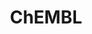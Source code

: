 ---
layout: default
bigquery: https://console.cloud.google.com/bigquery?p=patents-public-data&d=ebi_chembl&page=dataset
citation: '"The ChEMBL database in 2017." Anna Gaulton, Anne Hersey, Michał Nowotka,
  A Patrícia Bento, Jon Chambers, David Mendez, Prudence Mutowo, Francis Atkinson,
  Louisa J Bellis, Elena Cibrián-Uhalte, Mark Davies, Nathan Dedman, Anneli Karlsson,
  María Paula Magariños, John P Overington, George Papadatos, Ines Smit, Andrew R
  Leach Nucleic acids Research (2017) 45 (Database Issue), D945-D954'
contributors: European Bioinformatics Institute
cost: None
description: ChEMBL Data is a manually curated database of small molecules used in
  drug discovery, including information about existing patented drugs.
documentation: 'schema: https://www.ebi.ac.uk/chembl/db_schema


  '
last_edit: Mon, 04 Apr 2022 19:07:30 GMT
location: https://console.cloud.google.com/marketplace/product/google_patents_public_datasets/chembl
maintained_by: EMBL-EBI, an outstation of European Molecular Biology Laboratory
related_publications: '

  ChEMBL: towards direct deposition of bioassay data.


  Mendez D, Gaulton A, Bento AP, Chambers J, De Veij M, Félix E, Magariños MP, Mosquera
  JF, Mutowo P, Nowotka M, Gordillo-Marañón M, Hunter F, Junco L, Mugumbate G, Rodriguez-Lopez
  M, Atkinson F, Bosc N, Radoux CJ, Segura-Cabrera A, Hersey A, Leach AR.


  — Nucleic Acids Res. 2019; 47(D1):D930-D940. doi: 10.1093/nar/gky1075

  '
schema_fields: '[''l5'', ''stat'', ''le'', ''molecule_type'', ''qed_weighted'', ''inorganic_flag'',
  ''lle'', ''published_value'', ''subgroup'', ''num_alerts'', ''ref_url'', ''warning_description'',
  ''atc_code'', ''warning_country'', ''innovator_company'', ''variant_id'', ''normal_range_max'',
  ''clo_id'', ''structure_type'', ''level1'', ''met_comment'', ''assay_class_id'',
  ''molregno'', ''normal_range_min'', ''updated_by'', ''mc_target_accession'', ''natural_product'',
  ''data_validity_comment'', ''alert_set_id'', ''aromatic_rings'', ''usan_stem'',
  ''std_act_id'', ''irac_code'', ''domain_name'', ''availability_type'', ''assay_cell_type'',
  ''component_synonym'', ''db_version'', ''end_position'', ''activity_comment'', ''action_type'',
  ''pubmed_id'', ''metref_id'', ''relationship_desc'', ''standard_relation'', ''targrel_id'',
  ''assay_desc'', ''level1_description'', ''psa'', ''strength'', ''rtb'', ''curation_comment'',
  ''prediction_method'', ''mol_frac_id'', ''confidence'', ''withdrawn_reason'', ''mc_organism'',
  ''accession'', ''enzyme_name'', ''set_name'', ''standard_value'', ''l2'', ''withdrawn_class'',
  ''site_id'', ''cell_ontology_id'', ''alert_id'', ''acd_logd'', ''topical'', ''drug_product_flag'',
  ''frac_code'', ''activity_id'', ''confidence_score'', ''approval_date'', ''abstract'',
  ''ddd_comment'', ''assay_organism'', ''smarts'', ''title'', ''domain_description'',
  ''isoform'', ''oral'', ''hba'', ''mol_irac_id'', ''molsyn_id'', ''issue'', ''standard_inchi_key'',
  ''units'', ''description'', ''pchembl_value'', ''src_compound_id'', ''relationship'',
  ''aidx'', ''parent_go_id'', ''nda_type'', ''ddd_admr'', ''toid'', ''sitecomp_id'',
  ''parenteral'', ''standard_text_value'', ''domain_type'', ''sequence'', ''domain_id'',
  ''dosage_form'', ''ass_cls_map_id'', ''stem_class'', ''src_description'', ''l8'',
  ''bao_id'', ''mc_tax_id'', ''molecular_species'', ''chirality'', ''comments'', ''status'',
  ''withdrawn_flag'', ''who_extra'', ''cx_most_bpka'', ''class_level'', ''ref_id'',
  ''entity_id'', ''ddd_id'', ''assay_tissue'', ''submission_date'', ''binding_site_comment'',
  ''ingredient'', ''homologue'', ''entity_type'', ''l3'', ''published_units'', ''mesh_heading'',
  ''cidx'', ''withdrawn_year'', ''first_in_class'', ''parent_type'', ''ddd_value'',
  ''relation'', ''l7'', ''site_residues'', ''mc_target_type'', ''oc_id'', ''usan_substem'',
  ''canonical_smiles'', ''warnref_id'', ''protein_class_desc'', ''cell_source_tax_id'',
  ''major_class'', ''assay_param_id'', ''molecular_mechanism'', ''mechanism_of_action'',
  ''applicant_full_name'', ''uberon_id'', ''l6'', ''potential_duplicate'', ''drugind_id'',
  ''biocomp_id'', ''curated_by'', ''start_position'', ''level4_description'', ''cell_name'',
  ''ro3_pass'', ''product_id'', ''company'', ''target_type'', ''patent_id'', ''activity_count'',
  ''cx_most_apka'', ''tax_id'', ''caloha_id'', ''usan_stem_id'', ''acd_logp'', ''site_name'',
  ''sequence_md5sum'', ''compd_id'', ''active_ingredient'', ''first_approval'', ''rgid'',
  ''source'', ''l4'', ''co_stem_id'', ''smid'', ''as_id'', ''synonyms'', ''mesh_id'',
  ''annotation'', ''published_relation'', ''target_mapping'', ''label'', ''therapeutic_flag'',
  ''standard_upper_value'', ''warning_year'', ''last_active'', ''usan_year'', ''route'',
  ''full_molformula'', ''protein_class_id'', ''dosed_ingredient'', ''enzyme_tid'',
  ''log_id'', ''priority'', ''src_assay_id'', ''authors'', ''job_id'', ''ad_type'',
  ''who_name'', ''indication_class'', ''metabolite_record_id'', ''class_type'', ''met_id'',
  ''level5'', ''path'', ''updated_on'', ''sei'', ''record_id'', ''mutation'', ''qudt_units'',
  ''level3'', ''prod_pat_id'', ''cl_lincs_id'', ''standard_flag'', ''name'', ''parent_id'',
  ''alogp'', ''max_phase_for_ind'', ''species_group_flag'', ''result_flag'', ''cell_source_organism'',
  ''pref_name'', ''efo_id'', ''last_page'', ''first_page'', ''efo_term'', ''creation_date'',
  ''parameter_value'', ''volume'', ''selectivity_comment'', ''component_id'', ''cx_logp'',
  ''trade_name'', ''src_short_name'', ''cx_logd'', ''level2'', ''level3_description'',
  ''value'', ''full_mwt'', ''assay_source'', ''helm_notation'', ''bei'', ''mc_target_name'',
  ''compound_key'', ''published_type'', ''protein_class_synonym'', ''patent_no'',
  ''patent_expire_date'', ''mec_id'', ''cell_source_tissue'', ''parameter_type'',
  ''mw_monoisotopic'', ''hbd_lipinski'', ''cpd_str_alert_id'', ''targcomp_id'', ''res_stem_id'',
  ''text_value'', ''assay_id'', ''drug_substance_flag'', ''chembl_id'', ''cellosaurus_id'',
  ''idx'', ''frac_class_id'', ''warning_id'', ''component_type'', ''assay_strain'',
  ''syn_type'', ''assay_subcellular_fraction'', ''level2_description'', ''pathway_key'',
  ''relationship_type'', ''aspect'', ''tid'', ''level4'', ''mol_atc_id'', ''ddd_units'',
  ''research_stem'', ''molfile'', ''doi'', ''src_id'', ''mw_freebase'', ''publication_number'',
  ''standard_inchi'', ''warning_type'', ''formulation_id'', ''go_id'', ''heavy_atoms'',
  ''pathway_id'', ''upper_value'', ''mecref_id'', ''doc_type'', ''mechanism_comment'',
  ''polymer_flag'', ''protclasssyn_id'', ''country'', ''tid_fixed'', ''year'', ''organism'',
  ''indref_id'', ''assay_category'', ''max_phase'', ''db_source'', ''bao_format'',
  ''cell_description'', ''acd_most_bpka'', ''compound_name'', ''source_domain_id'',
  ''type'', ''alert_name'', ''ap_id'', ''met_conversion'', ''assay_tax_id'', ''cell_id'',
  ''stem'', ''actsm_id'', ''comp_class_id'', ''delist_flag'', ''definition'', ''hrac_class_id'',
  ''ref_type'', ''previous_company'', ''direct_interaction'', ''ridx'', ''orig_description'',
  ''version'', ''standard_type'', ''irac_class_id'', ''related_tid'', ''assay_type'',
  ''drug_record_id'', ''chebi_par_id'', ''uo_units'', ''bao_endpoint'', ''bto_id'',
  ''withdrawn_country'', ''l1'', ''num_lipinski_ro5_violations'', ''patent_use_code'',
  ''comp_go_id'', ''journal'', ''mol_hrac_id'', ''compsyn_id'', ''num_ro5_violations'',
  ''usan_stem_definition'', ''tissue_id'', ''doc_id'', ''disease_efficacy'', ''target_desc'',
  ''hrac_code'', ''tbl'', ''warning_class'', ''assay_test_type'', ''acd_most_apka'',
  ''prodrug'', ''hba_lipinski'', ''short_name'', ''downgraded'', ''substrate_record_id'',
  ''hbd'', ''predbind_id'', ''active_molregno'', ''standard_units'', ''black_box_warning'',
  ''parent_molregno'']'
shortname: chembl
tags:
- biotechnology
- health
- chemical
- bioinformatics
- medical
terms_of_use: CC BY-SA 3.0
title: ChEMBL
uuid: e232a192-965c-4ec9-904c-155b6dfe56c5
---